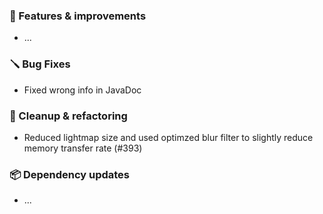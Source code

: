 ### 🚀 Features & improvements

- ...

### 🪛 Bug Fixes

- Fixed wrong info in JavaDoc

### 🧽 Cleanup & refactoring

- Reduced lightmap size and used optimzed blur filter to slightly reduce memory transfer rate (#393)

### 📦 Dependency updates

- ...